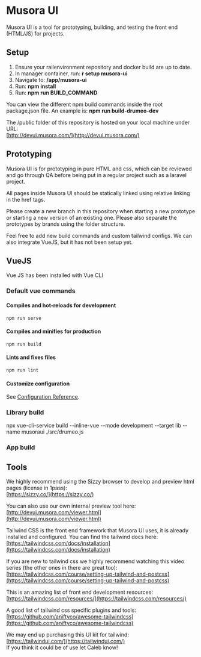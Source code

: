 # Musora UI

Musora UI is a tool for prototyping, building, and testing the front end (HTML/JS) for projects.


## Setup

1. Ensure your railenvironment repository and docker build are up to date.
1. In manager container, run: **r setup musora-ui**
1. Navigate to: **/app/musora-ui**
1. Run: **npm install**
1. Run: **npm run BUILD_COMMAND**  

You can view the different npm build commands inside the root package.json file. An example is: 
**npm run build-drumeo-dev**

The /public folder of this repository is hosted on your local machine under URL:  
[http://devui.musora.com/](http://devui.musora.com/)  


## Prototyping 

Musora UI is for prototyping in pure HTML and css, which can be reviewed and go through QA before 
being put in a regular project such as a laravel project.  

All pages inside Musora UI should be statically linked using relative linking in the href tags.    

Please create a new branch in this repository when starting a new prototype or starting a new version of an existing 
one. Please also separate the prototypes by brands using the folder structure.

Feel free to add new build commands and custom tailwind configs. We can also integrate VueJS, but it has not been setup 
yet.

## VueJS
Vue JS has been installed with Vue CLI

### Default vue commands

#### Compiles and hot-reloads for development
```
npm run serve
```

#### Compiles and minifies for production
```
npm run build
```

#### Lints and fixes files
```
npm run lint
```

#### Customize configuration
See [Configuration Reference](https://cli.vuejs.org/config/).

### Library build

npx vue-cli-service build --inline-vue --mode development --target lib --name musoraui ./src/drumeo.js

### App build

    
## Tools

We highly recommend using the Sizzy browser to develop and preview html pages (license in 1pass):  
[https://sizzy.co/](https://sizzy.co/)   

You can also use our own internal preview tool here:  
[http://devui.musora.com/viewer.html](http://devui.musora.com/viewer.html)  

Tailwind CSS is the front end framework that Musora UI uses, it is already installed and configured. You can find 
the tailwind docs here:  
[https://tailwindcss.com/docs/installation](https://tailwindcss.com/docs/installation)

If you are new to tailwind css we highly recommend watching this video series (the other ones in there are great too):  
[https://tailwindcss.com/course/setting-up-tailwind-and-postcss](https://tailwindcss.com/course/setting-up-tailwind-and-postcss)  

This is an amazing list of front end development resources:  
[https://tailwindcss.com/resources/](https://tailwindcss.com/resources/)

A good list of tailwind css specific plugins and tools:  
[https://github.com/aniftyco/awesome-tailwindcss](https://github.com/aniftyco/awesome-tailwindcss)

We may end up purchasing this UI kit for tailwind:  
[https://tailwindui.com/](https://tailwindui.com/)  
If you think it could be of use let Caleb know!